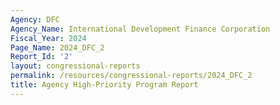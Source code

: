 ```yaml
---
Agency: DFC
Agency_Name: International Development Finance Corporation
Fiscal_Year: 2024
Page_Name: 2024_DFC_2
Report_Id: '2'
layout: congressional-reports
permalink: /resources/congressional-reports/2024_DFC_2
title: Agency High-Priority Program Report
---
```

